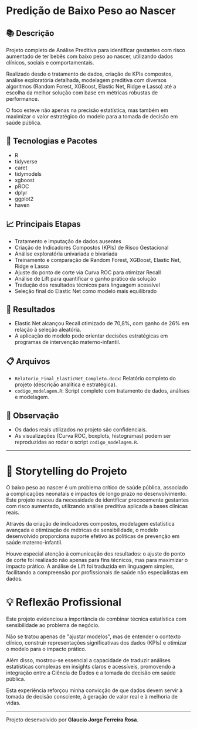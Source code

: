 # Predição de Baixo Peso ao Nascer

## 📚 Descrição
Projeto completo de Análise Preditiva para identificar gestantes com risco aumentado de ter bebês com baixo peso ao nascer, utilizando dados clínicos, sociais e comportamentais.

Realizado desde o tratamento de dados, criação de KPIs compostos, análise exploratória detalhada, modelagem preditiva com diversos algoritmos (Random Forest, XGBoost, Elastic Net, Ridge e Lasso) até a escolha da melhor solução com base em métricas robustas de performance.

O foco esteve não apenas na precisão estatística, mas também em maximizar o valor estratégico do modelo para a tomada de decisão em saúde pública.

## 🧰 Tecnologias e Pacotes
- R
- tidyverse
- caret
- tidymodels
- xgboost
- pROC
- dplyr
- ggplot2
- haven

## 📈 Principais Etapas
- Tratamento e imputação de dados ausentes
- Criação de Indicadores Compostos (KPIs) de Risco Gestacional
- Análise exploratória univariada e bivariada
- Treinamento e comparação de Random Forest, XGBoost, Elastic Net, Ridge e Lasso
- Ajuste do ponto de corte via Curva ROC para otimizar Recall
- Análise de Lift para quantificar o ganho prático da solução
- Tradução dos resultados técnicos para linguagem acessível
- Seleção final do Elastic Net como modelo mais equilibrado

## 🚀 Resultados
- Elastic Net alcançou Recall otimizado de 70,8%, com ganho de 26% em relação à seleção aleatória.
- A aplicação do modelo pode orientar decisões estratégicas em programas de intervenção materno-infantil.

## 📋 Arquivos
- `Relatorio_Final_ElasticNet_Completo.docx`: Relatório completo do projeto (descrição analítica e estratégica).
- `codigo_modelagem.R`: Script completo com tratamento de dados, análises e modelagem.

## 📢 Observação
- Os dados reais utilizados no projeto são confidenciais.
- As visualizações (Curva ROC, boxplots, histogramas) podem ser reproduzidas ao rodar o script `codigo_modelagem.R`.

---

# 🌈 Storytelling do Projeto

O baixo peso ao nascer é um problema crítico de saúde pública, associado a complicações neonatais e impactos de longo prazo no desenvolvimento.
Este projeto nasceu da necessidade de identificar precocemente gestantes com risco aumentado, utilizando análise preditiva aplicada a bases clínicas reais.

Através da criação de indicadores compostos, modelagem estatística avançada e otimização de métricas de sensibilidade, o modelo desenvolvido proporciona suporte efetivo às políticas de prevenção em saúde materno-infantil.

Houve especial atenção à comunicação dos resultados: o ajuste do ponto de corte foi realizado não apenas para fins técnicos, mas para maximizar o impacto prático. A análise de Lift foi traduzida em linguagem simples, facilitando a compreensão por profissionais de saúde não especialistas em dados.

# 💡 Reflexão Profissional

Este projeto evidenciou a importância de combinar técnica estatística com sensibilidade ao problema de negócio.

Não se tratou apenas de "ajustar modelos", mas de entender o contexto clínico, construir representações significativas dos dados (KPIs) e otimizar o modelo para o impacto prático.

Além disso, mostrou-se essencial a capacidade de traduzir análises estatísticas complexas em insights claros e acessíveis, promovendo a integração entre a Ciência de Dados e a tomada de decisão em saúde pública.

Esta experiência reforçou minha convicção de que dados devem servir à tomada de decisão consciente, à geração de valor real e à melhoria de vidas.

---
Projeto desenvolvido por **Glaucio Jorge Ferreira Rosa**.
